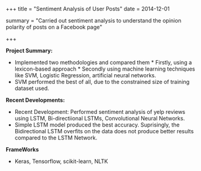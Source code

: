 +++
title = "Sentiment Analysis of User Posts"
date = 2014-12-01

summary = "Carried out sentiment analysis to understand the opinion polarity of posts on a Facebook page"

+++

**Project Summary:**

  * Implemented two methodologies and compared them 
        * Firstly, using a lexicon-based approach 
        * Secondly using machine learning techniques like SVM, Logistic Regression, artificial neural networks. 
  * SVM performed the best of all, due to the constrained size of training dataset used.

**Recent Developments:**

  * Recent Development: Performed sentiment analysis of yelp reviews using LSTM, Bi-directiional LSTMs, Convolutional Neural Networks.
  * Simple LSTM model produced the best accuracy. Suprisingly, the Bidirectional LSTM overfits on the data does not produce better results compared to the LSTM Network.
  
**FrameWorks**
  * Keras, Tensorflow, scikit-learn, NLTK



